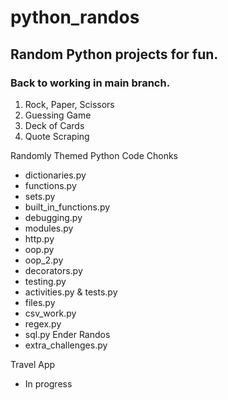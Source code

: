 # python_randos
## Random Python projects for fun.

### Back to working in main branch.

  1. Rock, Paper, Scissors
  2. Guessing Game
  3. Deck of Cards
  4. Quote Scraping

Randomly Themed Python Code Chonks
  - dictionaries.py
  - functions.py
  - sets.py
  - built_in_functions.py
  - debugging.py
  - modules.py
  - http.py
  - oop.py
  - oop_2.py
  - decorators.py
  - testing.py
  - activities.py & tests.py
  - files.py
  - csv_work.py
  - regex.py
  - sql.py
Ender Randos
  - extra_challenges.py

Travel App
  - In progress
  